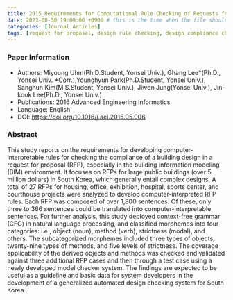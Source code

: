 ```yaml
---
title: 2015_Requirements for Computational Rule Checking of Requests for Proposals (RFPs) for Building Designs in South Korea
date: 2023-08-30 19:00:00 +0900 # this is the time when the file should be shown to public
categories: [Journal Articles]
tags: [request for proposal, design rule checking, design compliance checking, building information modeling, context-free grammar]     # TAG names should always be lowercase
---
```


### Paper Information
- Authors: Miyoung Uhm(Ph.D.Student, Yonsei Univ.), Ghang Lee*(Ph.D., Yonsei Univ. *Corr.),Younghyun Park(Ph.D.Student, Yonsei Univ.), Sanghun Kim(M.S.Student, Yonsei Univ.), Jiwon Jung(Yonsei Univ.), Jin-kook Lee(Ph.D., Yonsei Univ.)
- Publications:
2016 Advanced Engineering Informatics
- Language: 
English
- DOI: <https://doi.org/10.1016/j.aei.2015.05.006>

### Abstract
This study reports on the requirements for developing computer-interpretable rules for checking the compliance of a building design in a request for proposal (RFP), especially in the building information modeling (BIM) environment. It focuses on RFPs for large public buildings (over 5 million dollars) in South Korea, which generally entail complex designs. A total of 27 RFPs for housing, office, exhibition, hospital, sports center, and courthouse projects were analyzed to develop computer-interpreted RFP rules. Each RFP was composed of over 1,800 sentences. Of these, only three to 366 sentences could be translated into computer-interpretable sentences. For further analysis, this study deployed context-free grammar (CFG) in natural language processing, and classified morphemes into four categories: i.e., object (noun), method (verb), strictness (modal), and others. The subcategorized morphemes included three types of objects, twenty-nine types of methods, and five levels of strictness. The coverage applicability of the derived objects and methods was checked and validated against three additional RFP cases and then through a test case using a newly developed model checker system. The findings are expected to be useful as a guideline and basic data for system developers in the development of a generalized automated design checking system for South Korea. 